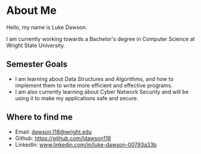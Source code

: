 # About Me

<!--
**ldawson118/ldawson118** is a ✨ _special_ ✨ repository because its `README.md` (this file) appears on your GitHub profile.

Here are some ideas to get you started:

- 🔭 I’m currently working on ...
- 🌱 I’m currently learning ...
- 👯 I’m looking to collaborate on ...
- 🤔 I’m looking for help with ...
- 💬 Ask me about ...
- 📫 How to reach me: ...
- 😄 Pronouns: ...
- ⚡ Fun fact: ...
-->

Hello, my name is Luke Dawson.

I am currently working towards a Bachelor's degree in Computer Science at Wright State University.

## Semester Goals
- I am learning about Data Structures and Algorithms, and how to implement them to write more efficient and effective programs.
- I am also currently learning about Cyber Network Security and will be using it to make my applications safe and secure.

## Where to find me

- Email: dawson.118@wright.edu
- Github: https://github.com/ldawson118
- LinkedIn: www.linkedin.com/in/luke-dawson-00793a33b